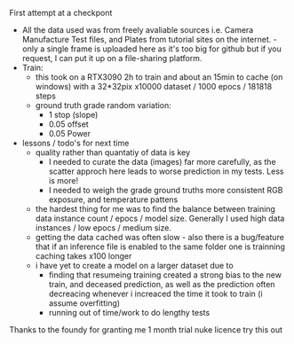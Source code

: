 First attempt at a checkpont

- All the data used was from freely avaliable sources i.e. Camera Manufacture Test files, and Plates from tutorial sites on the internet. -only a single frame is uploaded here as it's too big for github but if you request, I can put it up on a file-sharing platform.
- Train:
  - this took on a RTX3090 2h to train and about an 15min to cache (on windows) with a 32*32pix x10000 dataset / 1000 epocs / 181818 steps
  - ground truth grade random variation:
    - 1 stop (slope)
    - 0.05 offset
    - 0.05 Power
- lessons / todo's for next time
  - quality rather than quantatiy of data is key
    - I needed to curate the data (images) far more carefully, as the scatter approch here leads to worse prediction in my tests. Less is more!
    - I needed to weigh the grade ground truths more consistent RGB exposure, and temperature pattens
  - the hardest thing for me was to find the balance between training data instance count / epocs / model size. Generally I used high data instances / low epocs / medium size. 
  - getting the data cached was often slow - also there is a bug/feature that if an inference file is enabled to the same folder one is trainning caching takes x100 longer
  - i have yet to create a model on a larger dataset due to
    - finding that resumeing training created a strong bias to the new train, and deceased prediction, as well as the prediction often decreacing whenever i increaced the time it took to train (i assume overfitting)
    - running out of time/work to do lengthy tests

Thanks to the foundy for granting me 1 month trial nuke licence try this out
